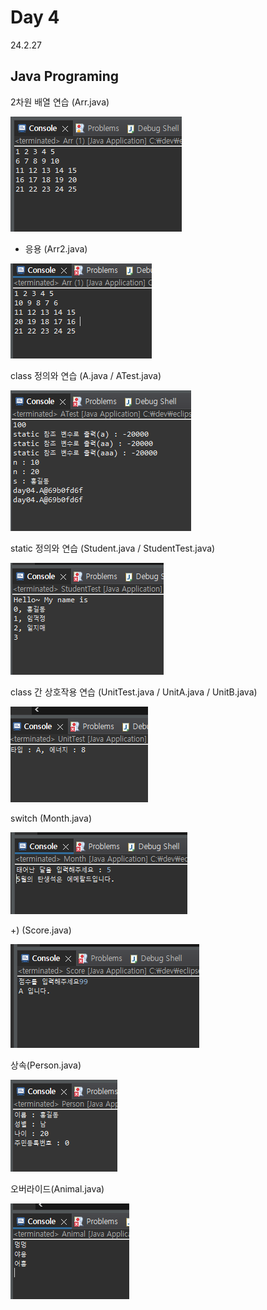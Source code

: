 # Day 4
24.2.27

## Java Programing

2차원 배열 연습 (Arr.java)

![이미지](./img/arr.PNG)

  + 응용 (Arr2.java)

  ![이미지](./img/arr2.PNG)

class 정의와 연습 (A.java / ATest.java)

![이미지](./img/a.PNG)

static 정의와 연습 (Student.java / StudentTest.java)

![이미지](./img/student.PNG)

class 간 상호작용 연습 (UnitTest.java / UnitA.java / UnitB.java)

![이미지](./img/unit.PNG)

switch (Month.java)

![이미지](./img/month.PNG)

  +) (Score.java)

  ![이미지](./img/score.PNG)

상속(Person.java)

![이미지](./img/person.PNG)

오버라이드(Animal.java)

![이미지](./img/animal.PNG)
